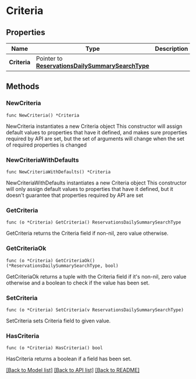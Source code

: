 # Criteria

## Properties

Name | Type | Description | Notes
------------ | ------------- | ------------- | -------------
**Criteria** | Pointer to [**ReservationsDailySummarySearchType**](ReservationsDailySummarySearchType.md) |  | [optional] 

## Methods

### NewCriteria

`func NewCriteria() *Criteria`

NewCriteria instantiates a new Criteria object
This constructor will assign default values to properties that have it defined,
and makes sure properties required by API are set, but the set of arguments
will change when the set of required properties is changed

### NewCriteriaWithDefaults

`func NewCriteriaWithDefaults() *Criteria`

NewCriteriaWithDefaults instantiates a new Criteria object
This constructor will only assign default values to properties that have it defined,
but it doesn't guarantee that properties required by API are set

### GetCriteria

`func (o *Criteria) GetCriteria() ReservationsDailySummarySearchType`

GetCriteria returns the Criteria field if non-nil, zero value otherwise.

### GetCriteriaOk

`func (o *Criteria) GetCriteriaOk() (*ReservationsDailySummarySearchType, bool)`

GetCriteriaOk returns a tuple with the Criteria field if it's non-nil, zero value otherwise
and a boolean to check if the value has been set.

### SetCriteria

`func (o *Criteria) SetCriteria(v ReservationsDailySummarySearchType)`

SetCriteria sets Criteria field to given value.

### HasCriteria

`func (o *Criteria) HasCriteria() bool`

HasCriteria returns a boolean if a field has been set.


[[Back to Model list]](../README.md#documentation-for-models) [[Back to API list]](../README.md#documentation-for-api-endpoints) [[Back to README]](../README.md)


